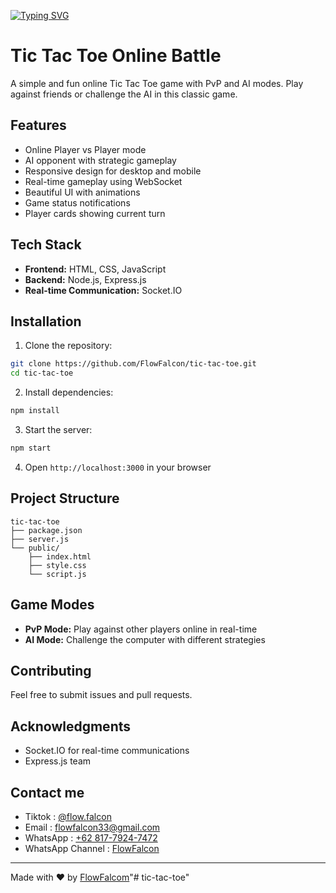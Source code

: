 [![Typing SVG](https://readme-typing-svg.demolab.com/?lines=Tic+Tac+Toe+PvP;Please+Give+Star)](https://git.io/typing-svg)

# Tic Tac Toe Online Battle

A simple and fun online Tic Tac Toe game with PvP and AI modes. Play against friends or challenge the AI in this classic game.

## Features

- Online Player vs Player mode
- AI opponent with strategic gameplay
- Responsive design for desktop and mobile
- Real-time gameplay using WebSocket
- Beautiful UI with animations
- Game status notifications
- Player cards showing current turn

## Tech Stack

- **Frontend:** HTML, CSS, JavaScript
- **Backend:** Node.js, Express.js
- **Real-time Communication:** Socket.IO

## Installation

1. Clone the repository:
```bash
git clone https://github.com/FlowFalcon/tic-tac-toe.git
cd tic-tac-toe
```

2. Install dependencies:
```bash
npm install
```

3. Start the server:
```bash
npm start
```

4. Open `http://localhost:3000` in your browser


## Project Structure
```
tic-tac-toe
├── package.json
├── server.js
└── public/
    ├── index.html
    ├── style.css
    └── script.js
```

## Game Modes

- **PvP Mode:** Play against other players online in real-time
- **AI Mode:** Challenge the computer with different strategies

## Contributing

Feel free to submit issues and pull requests.

## Acknowledgments

- Socket.IO for real-time communications
- Express.js team

## Contact me

- Tiktok : [@flow.falcon](https://tiktok.com/@flow.falcon)
- Email : [flowfalcon33@gmail.com](mailto:flowfalcon33@gmail.com)
- WhatsApp : [+62 817-7924-7472](https://wa.me/6281779247472)
- WhatsApp Channel : [FlowFalcon](https://whatsapp.com/channel/0029VasjrIh3gvWXKzWncf2P)

---
Made with ❤️ by [FlowFalcom](https://flowfalcon.xyz)"# tic-tac-toe" 
